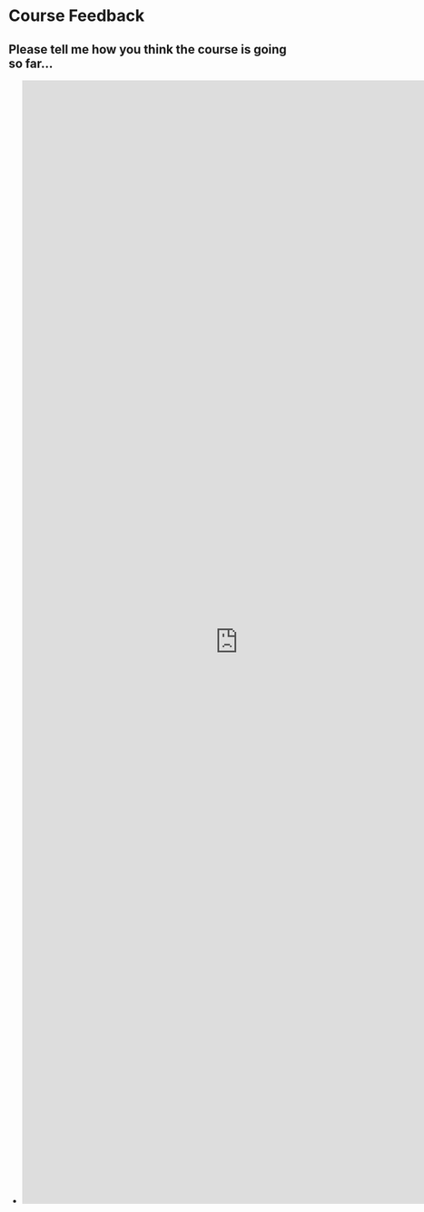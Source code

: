 # Course Feedback
## Please tell me how you think the course is going so far...
- <iframe src="https://docs.google.com/spreadsheet/embeddedform?formkey=dFU4X0pwWkRoUjZqYXVRLW9RRkpnY0E6MA" width="760" height="1980" frameborder="0" marginheight="0" marginwidth="0">Loading...</iframe>

